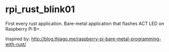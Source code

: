 # rpi_rust_blink01
First every rust application.  Bare-metal application that flashes ACT LED on Raspberry Pi B+.

Inspired by: http://blog.thiago.me/raspberry-pi-bare-metal-programming-with-rust/
